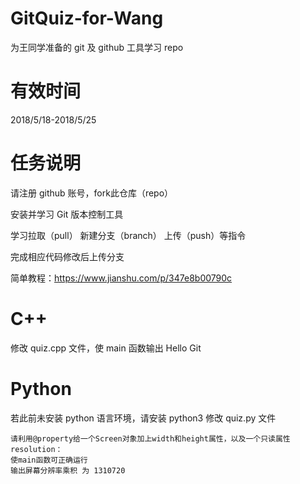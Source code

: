 # GitQuiz-for-Wang

为王同学准备的 git 及 github 工具学习 repo

# 有效时间

2018/5/18-2018/5/25

# 任务说明

请注册 github 账号，fork此仓库（repo）

安装并学习 Git 版本控制工具

学习拉取（pull） 新建分支（branch） 上传（push）等指令

完成相应代码修改后上传分支

简单教程：https://www.jianshu.com/p/347e8b00790c

# C++

修改 quiz.cpp 文件，使 main 函数输出 Hello Git

# Python

若此前未安装 python 语言环境，请安装 python3
修改 quiz.py 文件

```
请利用@property给一个Screen对象加上width和height属性，以及一个只读属性resolution：
使main函数可正确运行
输出屏幕分辨率乘积 为 1310720
```
